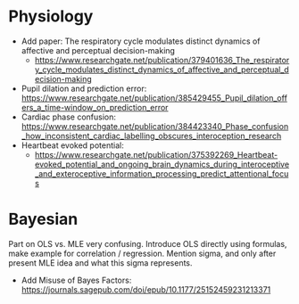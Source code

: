 # Physiology

- Add paper: The respiratory cycle modulates distinct dynamics of affective and perceptual decision-making
  - https://www.researchgate.net/publication/379401636_The_respiratory_cycle_modulates_distinct_dynamics_of_affective_and_perceptual_decision-making
- Pupil dilation and prediction error: https://www.researchgate.net/publication/385429455_Pupil_dilation_offers_a_time-window_on_prediction_error
- Cardiac phase confusion: https://www.researchgate.net/publication/384423340_Phase_confusion_how_inconsistent_cardiac_labelling_obscures_interoception_research
- Heartbeat evoked potential:
  - https://www.researchgate.net/publication/375392269_Heartbeat-evoked_potential_and_ongoing_brain_dynamics_during_interoceptive_and_exteroceptive_information_processing_predict_attentional_focus

# Bayesian

Part on OLS vs. MLE very confusing. Introduce OLS directly using formulas, make example for correlation / regression. Mention sigma, and only after present MLE idea and what this sigma represents.
- Add Misuse of Bayes Factors: https://journals.sagepub.com/doi/epub/10.1177/25152459231213371